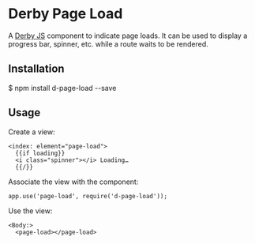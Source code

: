 Derby Page Load
===============

A [Derby JS](http://derbyjs.com) component to indicate page loads.
It can be used to display a progress bar, spinner, etc. while a route waits to be rendered.

Installation
------------

$ npm install d-page-load --save

Usage
-----

Create a view:

    <index: element="page-load">
      {{if loading}}
      <i class="spinner"></i> Loading…
      {{/}}

Associate the view with the component:

    app.use('page-load', require('d-page-load'));

Use the view:

    <Body:>
      <page-load></page-load>
